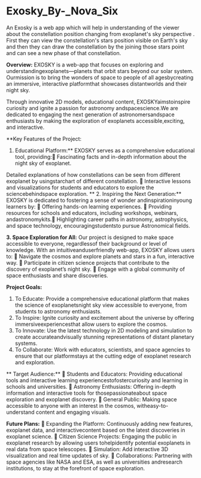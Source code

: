 # Exosky_By-_Nova_Six
An Exosky is a web app which will help in understanding of  the viewer  about the constellation position changing from exoplanet's sky perspective  . First they can view the constellation's stars position visible on Earth's sky  and then they can draw the constellation by the joining those stars point and can see a new phase of that constellation.

**Overview:**
EXOSKY is a web-app that focuses on exploring and understandingexoplanets—planets that orbit stars beyond our solar system. Ourmission is to bring the wonders of space to people of all agesbycreating an immersive, interactive platformthat showcases distantworlds and their night sky.

Through innovative 2D models, educational content, EXOSKYaimstoinspire curiosity and ignite a passion for astronomy andspacescience.We are dedicated to engaging the next generation of astronomersandspace enthusiasts by making the exploration of exoplanets accessible,exciting, and interactive.

**Key Features of the Project:
1. Educational Platform:**
EXOSKY serves as a comprehensive educational tool, providing: Fascinating facts and in-depth information about the night sky of exoplanet.

Detailed explanations of how constellations can be seen from different exoplanet by usingstarchart of different constellation.  Interactive lessons and visualizations for students and educators to explore the sciencebehindspace exploration.
**
2. Inspiring the Next Generation:**
EXOSKY is dedicated to fostering a sense of wonder andinspirationinyoung learners by:
 Offering hands-on learning experiences.  Providing resources for schools and educators, including workshops, webinars, andastronomykits. Highlighting career paths in astronomy, astrophysics, and space technology, encouragingstudentsto pursue Astronomical fields.

**3. Space Exploration for All:**
Our project is designed to make space accessible to everyone, regardlessof their background or level of knowledge. With an intuitiveanduserfriendly web-app, EXOSKY allows users to:
 Navigate the cosmos and explore planets and stars in a fun, interactive way.  Participate in citizen science projects that contribute to the discovery of exoplanet’s night sky.  Engage with a global community of space enthusiasts and share discoveries.

**Project Goals:**
1. To Educate: Provide a comprehensive educational platform that makes the science of exoplanetsnight sky view accessible to everyone, from students to astronomy enthusiasts.
2. To Inspire: Ignite curiosity and excitement about the universe by offering immersiveexperiencesthat allow users to explore the cosmos.
3. To Innovate: Use the latest technology in 2D modeling and simulation to create accurateandvisually stunning representations of distant planetary systems.
4. To Collaborate: Work with educators, scientists, and space agencies to ensure that our platformstays at the cutting edge of exoplanet research and exploration.

**   Target Audience:**
 Students and Educators: Providing educational tools and interactive learning experiencestofostercuriosity and learning in schools and universities.  Astronomy Enthusiasts: Offering in-depth information and interactive tools for thosepassionateabout space exploration and exoplanet discovery.  General Public: Making space accessible to anyone with an interest in the cosmos, witheasy-to-understand content and engaging visuals.

**Future Plans:**
 Expanding the Platform: Continuously adding new features, exoplanet data, and interactivecontent based on the latest discoveries in exoplanet science.  Citizen Science Projects: Engaging the public in exoplanet research by allowing users tohelpidentify potential exoplanets in real data from space telescopes.  Simulation: Add interactive 3D visualization and real time updates of sky.  Collaborations: Partnering with space agencies like NASA and ESA, as well as universities andresearch institutions, to stay at the forefront of space exploration.

